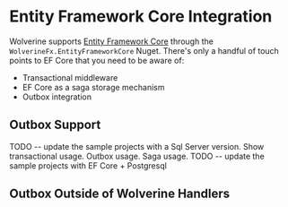 # Entity Framework Core Integration

Wolverine supports [Entity Framework Core](https://learn.microsoft.com/en-us/ef/core/) through the `WolverineFx.EntityFrameworkCore` Nuget.
There's only a handful of touch points to EF Core that you need to be aware of:

* Transactional middleware
* EF Core as a saga storage mechanism
* Outbox integration 

## Outbox Support

TODO -- update the sample projects with a Sql Server version. Show transactional usage. Outbox usage. Saga usage.
TODO -- update the sample projects with EF Core + Postgresql

## Outbox Outside of Wolverine Handlers

